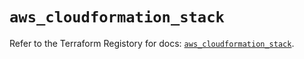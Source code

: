 # `aws_cloudformation_stack`

Refer to the Terraform Registory for docs: [`aws_cloudformation_stack`](https://registry.terraform.io/providers/hashicorp/aws/4.63.0/docs/resources/cloudformation_stack).
